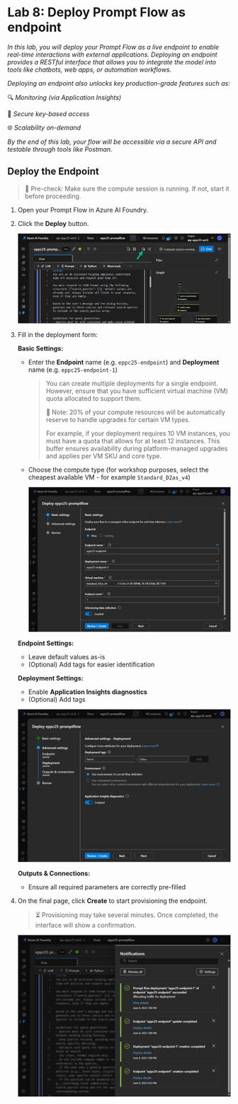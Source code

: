 # Lab 8: Deploy Prompt Flow as endpoint

*In this lab, you will deploy your Prompt Flow as a live endpoint to enable real-time interactions with external applications. Deploying an endpoint provides a RESTful interface that allows you to integrate the model into tools like chatbots, web apps, or automation workflows.*

*Deploying an endpoint also unlocks key production-grade features such as:*

🔍 *Monitoring (via Application Insights)*

🔐 *Secure key-based access*

🌐 *Scalability on-demand*

*By the end of this lab, your flow will be accessible via a secure API and testable through tools like Postman.*

## Deploy the Endpoint

> 📝 Pre-check: Make sure the compute session is running. If not, start it before proceeding.

1. Open your Prompt Flow in Azure AI Foundry.

2. Click the **Deploy** button.

   ![Deploy](./assets/2-8-deploy.png)

3. Fill in the deployment form:

    **Basic Settings:**

    - Enter the **Endpoint** name (e.g. `eppc25-endpoint`) and **Deployment** name (e.g. `eppc25-endpoint-1`)

        > You can create multiple deployments for a single endpoint. However, ensure that you have sufficient virtual machine (VM) quota allocated to support them.
        > 
        > 📝 Note: 20% of your compute resources will be automatically reserve to handle upgrades for certain VM types.
        > 
        > For example, if your deployment requires 10 VM instances, you must have a quota that allows for at least 12 instances. This buffer ensures availability during platform-managed upgrades and applies per VM SKU and core type.

    - Choose the compute type (for workshop purposes, select the cheapest available VM - for example `Standard_D2as_v4`)

        ![Basic settings](./assets/2-8-basic.png)

    **Endpoint Settings:**

    - Leave default values as-is
    - (Optional) Add tags for easier identification

    **Deployment Settings:**

    - Enable **Application Insights diagnostics**
    - (Optional) Add tags

    ![Deployment Settings](./assets/2-8-depl-settings.png)

    **Outputs & Connections:**

    - Ensure all required parameters are correctly pre-filled

4. On the final page, click **Create** to start provisioning the endpoint.

    > ⏳ Provisioning may take several minutes. Once completed, the interface will show a confirmation.

    ![Confirmation](./assets/2-8-confirmation.png)

